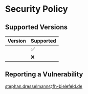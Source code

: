 # Security Policy

## Supported Versions


| Version | Supported          |
| ------- | ------------------ |
|         | :white_check_mark: |
|         | :x:                |


## Reporting a Vulnerability

stephan.dresselmann@fh-bielefeld.de
